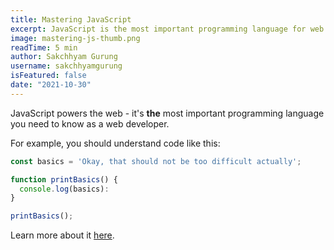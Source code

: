 ```yaml
---
title: Mastering JavaScript
excerpt: JavaScript is the most important programming language for web development. You probably don't know it well enough!
image: mastering-js-thumb.png
readTime: 5 min
author: Sakchhyam Gurung
username: sakchhyamgurung
isFeatured: false
date: "2021-10-30"
---
```


JavaScript powers the web - it's **the** most important programming language you need to know as a web developer.

For example, you should understand code like this:

```js
const basics = 'Okay, that should not be too difficult actually';

function printBasics() {
  console.log(basics):
}

printBasics();
```

Learn more about it [here](https://recodebrain.com).
